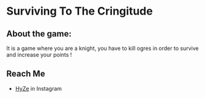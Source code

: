 # Surviving To The Cringitude

## About the game:

It is a game where you are a knight, you have to kill ogres in order to survive and increase your points !

## Reach Me

- [HyZe](https://www.instagram.com/lucasss.hr) in Instagram

